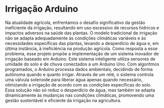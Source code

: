 # Irrigação Arduino
Na atualidade agrícola, enfrentamos o desafio significativo da gestão ineficiente da irrigação, resultando em uso excessivo de recursos hídricos e impactos adversos na saúde das plantas. O modelo tradicional de irrigação não se adapta adequadamente às condições climáticas variáveis e às necessidades específicas das plantas, levando a desperdício de água e, em última instância, à ineficiência na produção agrícola.
Como resposta a esse problema, esse projeto propõe a implementação de um sistema inovador de irrigação baseado em Arduino. Este sistema inteligente utiliza sensores de umidade do solo e de chuva conectados a um Arduino Uno. Com algoritmos programados, o Arduino processa dados ambientais, decidindo de forma autônoma quando e quanto irrigar. Através de um relé, o sistema controla uma válvula solenoide para liberar água apenas quando necessário, otimizando a irrigação de acordo com as condições específicas do solo. Essa solução não só reduz o desperdício de água, mas também se adapta dinamicamente às mudanças nas condições climáticas, promovendo uma gestão sustentável e eficiente da irrigação na agricultura.

